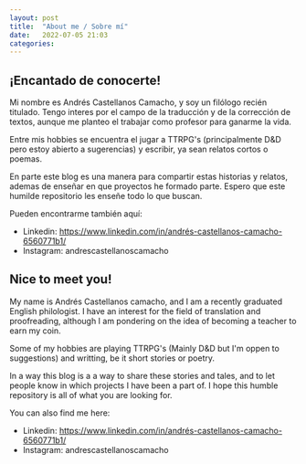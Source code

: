 ```yaml
---
layout: post
title:  "About me / Sobre mí"
date:   2022-07-05 21:03
categories:
---
```

## ¡Encantado de conocerte! 
Mi nombre es Andrés Castellanos Camacho, y soy un filólogo recién titulado. Tengo interes por el campo de la traducción y de la corrección de textos, aunque me planteo el trabajar como profesor para ganarme la vida. 

Entre mis hobbies se encuentra el jugar a TTRPG's (principalmente D&D pero estoy abierto a sugerencias) y escribir, ya sean relatos cortos o poemas. 

En parte este blog es una manera para compartir estas historias y relatos, ademas de enseñar en que proyectos he formado parte. Espero que este humilde repositorio les enseñe todo lo que buscan. 

Pueden encontrarme también aquí:

- Linkedin: <https://www.linkedin.com/in/andrés-castellanos-camacho-6560771b1/>
- Instagram: andrescastellanoscamacho

## Nice to meet you!
My name is Andrés Castellanos camacho, and I am a recently graduated English philologist. I have an interest for the field of translation and proofreading, although I am pondering on the idea of becoming a teacher to earn my coin. 

Some of my hobbies are playing TTRPG's (Mainly D&D but I'm oppen to suggestions) and writting, be it short stories or poetry. 

In a way this blog is a a way to share these stories and tales, and to let people know in which projects I have been a part of. I hope this humble repository is all of what you are looking for. 

You can also find me here:

- Linkedin: https://www.linkedin.com/in/andrés-castellanos-camacho-6560771b1/
- Instagram: andrescastellanoscamacho
